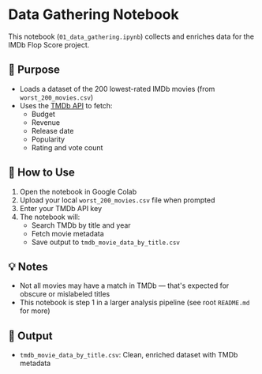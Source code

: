 # Data Gathering Notebook

This notebook (`01_data_gathering.ipynb`) collects and enriches data for the IMDb Flop Score project.

## 🧾 Purpose

- Loads a dataset of the 200 lowest-rated IMDb movies (from `worst_200_movies.csv`)
- Uses the [TMDb API](https://www.themoviedb.org/documentation/api) to fetch:
  - Budget
  - Revenue
  - Release date
  - Popularity
  - Rating and vote count

## 🚀 How to Use

1. Open the notebook in Google Colab
2. Upload your local `worst_200_movies.csv` file when prompted
3. Enter your TMDb API key
4. The notebook will:
   - Search TMDb by title and year
   - Fetch movie metadata
   - Save output to `tmdb_movie_data_by_title.csv`

## 💡 Notes

- Not all movies may have a match in TMDb — that's expected for obscure or mislabeled titles
- This notebook is step 1 in a larger analysis pipeline (see root `README.md` for more)

## 📁 Output

- `tmdb_movie_data_by_title.csv`: Clean, enriched dataset with TMDb metadata
